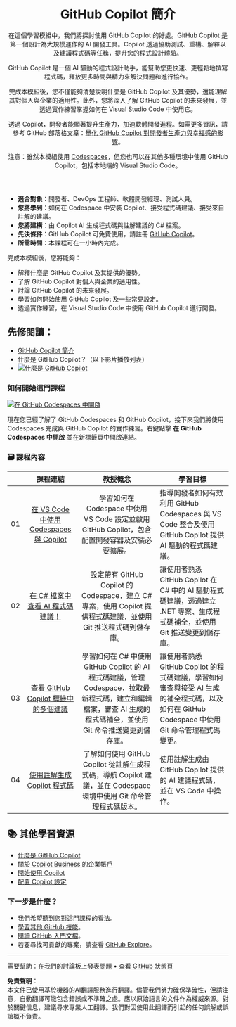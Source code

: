 <header>

# GitHub Copilot 簡介

在這個學習模組中，我們將探討使用 GitHub Copilot 的好處。GitHub Copilot 是第一個設計為大規模運作的 AI 開發工具。Copilot 透過協助測試、重構、解釋以及建議程式碼等任務，提升您的程式設計體驗。

GitHub Copilot 是一個 AI 驅動的程式設計助手，能幫助您更快速、更輕鬆地撰寫程式碼，釋放更多時間與精力來解決問題和進行協作。

完成本模組後，您不僅能夠清楚說明什麼是 GitHub Copilot 及其優勢，還能理解其對個人與企業的適用性。此外，您將深入了解 GitHub Copilot 的未來發展，並透過實作練習掌握如何在 Visual Studio Code 中使用它。

透過 Copilot，開發者能顯著提升生產力，加速軟體開發進程。如需更多資訊，請參考 GitHub 部落格文章：[量化 GitHub Copilot 對開發者生產力與幸福感的影響](https://github.blog/2022-09-07-research-quantifying-github-copilots-impact-on-developer-productivity-and-happiness)。

注意：雖然本模組使用 [Codespaces](https://github.com/codespaces)，但您也可以在其他多種環境中使用 GitHub Copilot，包括本地端的 Visual Studio Code。

</header>

- **適合對象**：開發者、DevOps 工程師、軟體開發經理、測試人員。
- **您將學到**：如何在 Codespace 中安裝 Copilot、接受程式碼建議、接受來自註解的建議。
- **您將建構**：由 Copilot AI 生成程式碼與註解建議的 C# 檔案。
- **先決條件**：GitHub Copilot 可免費使用，請註冊 [GitHub Copilot](https://gh.io/copilot)。
- **所需時間**：本課程可在一小時內完成。

完成本模組後，您將能夠：

- 解釋什麼是 GitHub Copilot 及其提供的優勢。
- 了解 GitHub Copilot 對個人與企業的適用性。
- 討論 GitHub Copilot 的未來發展。
- 學習如何開始使用 GitHub Copilot 及一些常見設定。
- 透過實作練習，在 Visual Studio Code 中使用 GitHub Copilot 進行開發。

## 先修閱讀：
- [GitHub Copilot 簡介](https://learn.microsoft.com/en-us/training/modules/introduction-to-github-copilot/)
- 什麼是 GitHub Copilot？（以下影片播放列表）
- [![什麼是 GitHub Copilot](https://img.youtube.com/vi/QG1E0SCqqW8/0.jpg)](https://learn.microsoft.com/shows/introduction-to-github-copilot/what-is-github-copilot-1-of-6/)

### 如何開始這門課程

[![在 GitHub Codespaces 中開啟](https://github.com/codespaces/badge.svg)](https://codespaces.new/microsoft/mastering-github-copilot-for-dotnet-csharp-developers?devcontainer_path=.devcontainer%2Fintroduction%2Fdevcontainer.json)

現在您已經了解了 GitHub Codespaces 和 GitHub Copilot，接下來我們將使用 Codespaces 完成與 GitHub Copilot 的實作練習。右鍵點擊 **在 GitHub Codespaces 中開啟** 並在新標籤頁中開啟連結。

### 🗃️ 課程內容
|       |              課程連結              |                       教授概念                       |                     學習目標                 |                             
| :---: | :------------------------------------: | :---------------------------------------------------------: | ----------------------------------------------------------- |
| 01 | [在 VS Code 中使用 Codespaces 與 Copilot](https://github.com/microsoft/mastering-github-copilot-for-dotnet-csharp-developers/blob/main/03-Introduction-to-GitHub-Copilot/steps/1-copilot-extension.md) | 學習如何在 Codespace 中使用 VS Code 設定並啟用 GitHub Copilot，包含配置開發容器及安裝必要擴展。| 指導開發者如何有效利用 GitHub Codespaces 與 VS Code 整合及使用 GitHub Copilot 提供 AI 驅動的程式碼建議。                    |
| 02 | [在 C# 檔案中查看 AI 程式碼建議！](https://github.com/microsoft/mastering-github-copilot-for-dotnet-csharp-developers/blob/main/03-Introduction-to-GitHub-Copilot/steps/2-skills-dotnet.md) | 設定帶有 GitHub Copilot 的 Codespace，建立 C# 專案，使用 Copilot 提供程式碼建議，並使用 Git 推送程式碼到儲存庫。 | 讓使用者熟悉 GitHub Copilot 在 C# 中的 AI 驅動程式碼建議，透過建立 .NET 專案、生成程式碼補全，並使用 Git 推送變更到儲存庫。 | 
| 03 | [查看 GitHub Copilot 標籤中的多個建議](https://github.com/microsoft/mastering-github-copilot-for-dotnet-csharp-developers/blob/main/03-Introduction-to-GitHub-Copilot/steps/3-copilot-hub.md) | 學習如何在 C# 中使用 GitHub Copilot 的 AI 程式碼建議，管理 Codespace，拉取最新程式碼，建立和編輯檔案，審查 AI 生成的程式碼補全，並使用 Git 命令推送變更到儲存庫。 | 讓使用者熟悉 GitHub Copilot 的程式碼建議，學習如何審查與接受 AI 生成的補全程式碼，以及如何在 GitHub Codespace 中使用 Git 命令管理程式碼變更。 | 
| 04 | [使用註解生成 Copilot 程式碼](https://github.com/microsoft/mastering-github-copilot-for-dotnet-csharp-developers/blob/main/03-Introduction-to-GitHub-Copilot/steps/4-copilot-comment.md) | 了解如何使用 GitHub Copilot 從註解生成程式碼，導航 Copilot 建議，並在 Codespace 環境中使用 Git 命令管理程式碼版本。 | 使用註解生成由 GitHub Copilot 提供的 AI 建議程式碼，並在 VS Code 中操作。 | 

## 📚 其他學習資源

- [什麼是 GitHub Copilot](https://docs.github.com/en/copilot/about-github-copilot/what-is-github-copilot)
- [關於 Copilot Business 的企業帳戶](https://docs.github.com/en/enterprise-cloud@latest/admin/copilot-business-only/about-enterprise-accounts-for-copilot-business)
- [開始使用 Copilot](https://docs.github.com/en/copilot/getting-started-with-github-copilot/getting-started-with-github-copilot-in-visual-studio-code)
- [配置 Copilot 設定](https://docs.github.com/en/copilot/configuring-github-copilot/configuring-github-copilot-settings-on-githubcom)

### 下一步是什麼？

- [我們希望聽到您對這門課程的看法](https://github.com/orgs/skills/discussions/categories/code-with-copilot)。
- [學習其他 GitHub 技能](https://github.com/skills)。
- [閱讀 GitHub 入門文檔](https://docs.github.com/en/get-started)。
- 若要尋找可貢獻的專案，請查看 [GitHub Explore](https://github.com/explore)。

<footer>

---

需要幫助：[在我們的討論板上發表問題](https://github.com/orgs/skills/discussions/categories/code-with-copilot) • [查看 GitHub 狀態頁](https://www.githubstatus.com/)

**免責聲明**：  
本文件已使用基於機器的AI翻譯服務進行翻譯。儘管我們努力確保準確性，但請注意，自動翻譯可能包含錯誤或不準確之處。應以原始語言的文件作為權威來源。對於關鍵信息，建議尋求專業人工翻譯。我們對因使用此翻譯而引起的任何誤解或誤讀概不負責。